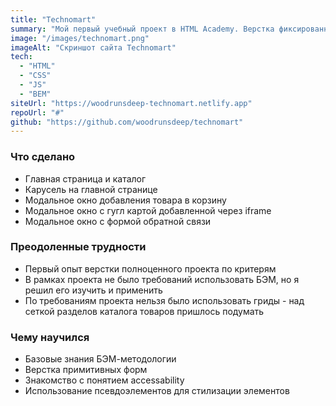 ```yaml
---
title: "Technomart"
summary: "Мой первый учебный проект в HTML Academy. Верстка фиксированного макета без использования сборщиков с небольшим интерактивом на нативном JS."
image: "/images/technomart.png"
imageAlt: "Скриншот сайта Technomart"
tech:
  - "HTML"
  - "CSS"
  - "JS"
  - "BEM"
siteUrl: "https://woodrunsdeep-technomart.netlify.app"
repoUrl: "#"
github: "https://github.com/woodrunsdeep/technomart"
---
```


### Что сделано

- Главная страница и каталог
- Карусель на главной странице
- Модальное окно добавления товара в корзину
- Модальное окно с гугл картой добавленной через iframe
- Модальное окно с формой обратной связи

### Преодоленные трудности

- Первый опыт верстки полноценного проекта по критерям
- В рамках проекта не было требований использовать БЭМ, но я решил его изучить и применить
- По требованиям проекта нельзя было использовать гриды - над сеткой разделов каталога товаров пришлось подумать

### Чему научился

- Базовые знания БЭМ-методологии
- Верстка примитивных форм
- Знакомство с понятием accessability
- Использование псевдоэлементов для стилизации элементов